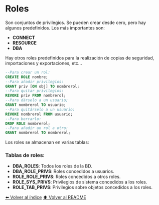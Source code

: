 # Roles

Son conjuntos de privilegios. Se pueden crear desde cero, pero hay algunos predefinidos. Los más importantes son:

* **CONNECT**
* **RESOURCE**
* **DBA**

Hay otros roles predefinidos para la realización de copias de seguridad, importaciones y exportaciones, etc...

~~~sql
--Para crear un rol: 
CREATE ROLE nombre;
--Para añadir privilegios: 
GRANT priv [ON obj] TO nombrerol;
--Para quitar privilegios: 
REVOKE priv FROM nombrerol;
--Para dárselo a un usuario; 
GRANT nombrerol TO usuario;
--Para quitárselo a un usuario: 
REVOKE nombrerol FROM usuario;
--Para borrarlo: 
DROP ROLE nombrerol;
--Para añadir un rol a otro: 
GRANT nombrerol TO nombrerol;
~~~

Los roles se almacenan en varias tablas:

### Tablas de roles:

* **DBA_ROLES**: Todos los roles de la BD.
* **DBA_ROLE_PRIVS**: Roles concedidos a usuarios.
* **ROLE_ROLE_PRIVS**: Roles concedidos a otros roles.
* **ROLE_SYS_PRIVS**: Privilegios de sistema concedidos a los roles.
* **ROLE_TAB_PRIVS**: Privilegios sobre objetos concedidos a los roles.



[⬅️ Volver al índice](./Index.md)
[⬆️ Volver al README](/README.md)
